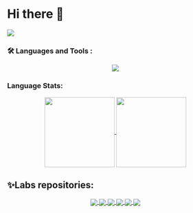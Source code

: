 <h1>Hi there 👋</h1>
<img src="https://komarev.com/ghpvc/?username=YanichChe"/>

<!--
**YanichChe/YanichChe** is a ✨ _special_ ✨ repository because its `README.md` (this file) appears on your GitHub profile.

Here are some ideas to get you started:

- 🔭 I’m currently working on ...
- 🌱 I’m currently learning ...
- 👯 I’m looking to collaborate on ...
- 🤔 I’m looking for help with ...
- 💬 Ask me about ...
- 📫 How to reach me: ...
- 😄 Pronouns: ...
- ⚡ Fun fact: ...
-->
### :hammer_and_wrench: Languages and Tools :

 <p align="center">
  <a href="https://skillicons.dev">
    <img src="https://skillicons.dev/icons?i=git,c,java,cpp,github,linux,idea" />
  </a>
</p>

###  Language Stats:
<p align="center">
<a href="https://github.com/github-readme-stats">
  <img align="center" src="https://github-readme-stats.vercel.app/api/top-langs/?username=YanichChe&hide=TeX&layout=compact&theme=dark&background=000000" height="163"/>
</a>
<a href="https://github.com/anuraghazra/convoychat">
  <img align="center" src="https://github-readme-stats.vercel.app/api?username=YanichChe&count_private=true&show_icons=true&include_all_commits=true&theme=dark" height="163" />
</a>
</p>

## ✨Labs repositories:
<p align="center">
<a href="https://github.com">
  <img align="center" src="https://github-readme-stats.vercel.app/api/pin/?username=YanichChe&repo=NSU_labs_java&theme=gotham&cache_seconds=2000" weight=50%/>
</a>
<a href="https://github.com">
  <img align="center" src="https://github-readme-stats.vercel.app/api/pin/?username=YanichChe&repo=NSU_labs_CXX&theme=gotham&cache_seconds=2000" weight=50%/>
</a>
 <a href="https://github.com">
  <img align="center" src="https://github-readme-stats.vercel.app/api/pin/?username=YanichChe&repo=EVM&theme=gotham&cache_seconds=2000)](https://https://github.com/YanichChe/EVM" weight=50%/>
</a>
 <a href="https://github.com">
  <img align="center" src="https://github-readme-stats.vercel.app/api/pin/?username=YanichChe&repo=OPP&theme=gotham&cache_seconds=2000)](https://https://github.com/YanichChe/OPP" weight=50%/>
</a>
 <a href="https://github.com">
  <img align="center" src="https://github-readme-stats.vercel.app/api/pin/?username=YanichChe&repo=NSU_labs_C&theme=gotham&cache_seconds=2000)](https://github.com/YanichChe/NSU_labs_C" weight=50%/>
</a>
 <a href="https://github.com">
  <img align="center" src="https://github-readme-stats.vercel.app/api/pin/?username=YanichChe&repo=Homework&theme=gotham&cache_seconds=2000)](https://github.com/YanichChe/Homework" weight=50%/>
</a>

</p>


